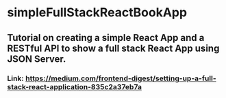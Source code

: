 # simpleFullStackReactBookApp

## Tutorial on creating a simple React App and a RESTful API to show a full stack React App using JSON Server. 

### Link: https://medium.com/frontend-digest/setting-up-a-full-stack-react-application-835c2a37eb7a
